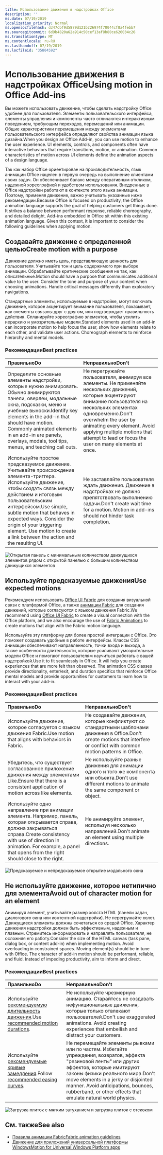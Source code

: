 ```yaml
---
title: Использование движения в надстройках Office
description: ''
ms.date: 07/19/2019
localization_priority: Normal
ms.openlocfilehash: d347cbf9d5879d121b226974f70044cf8a4febb7
ms.sourcegitcommit: 6d9b4820a62a914c50cef13af8b80ce626034c26
ms.translationtype: MT
ms.contentlocale: ru-RU
ms.lasthandoff: 07/19/2019
ms.locfileid: "35804592"
---
```

# <a name="using-motion-in-office-add-ins"></a><span data-ttu-id="a051f-102">Использование движения в надстройках Office</span><span class="sxs-lookup"><span data-stu-id="a051f-102">Using motion in Office Add-ins</span></span>

<span data-ttu-id="a051f-p101">Вы можете использовать движение, чтобы сделать надстройку Office удобнее для пользователя. Элементы пользовательского интерфейса, элементы управления и компоненты часто отличаются интерактивным поведением, требующим переходов, перемещений или анимации. Общие характеристики перемещения между элементами пользовательского интерфейса определяют свойства анимации языка дизайна.</span><span class="sxs-lookup"><span data-stu-id="a051f-p101">When you design an Office Add-in, you can use motion to enhance the user experience. UI elements, controls, and components often have interactive behaviors that require transitions, motion, or animation. Common characteristics of motion across UI elements define the animation aspects of a design language.</span></span>

<span data-ttu-id="a051f-p102">Так как набор Office ориентирован на производительность, язык анимации Office нацелен в первую очередь на выполнение клиентами своих задач. Он обеспечивает баланс между оперативным откликом, надежной хореографией и удобством использования. Внедренные в Office надстройки работают в контексте этого языка анимации. Поэтому, применяя движение, важно учитывать указанные ниже рекомендации.</span><span class="sxs-lookup"><span data-stu-id="a051f-p102">Because Office is focused on productivity, the Office animation language supports the goal of helping customers get things done. It strikes a balance between performant response, reliable choreography, and detailed delight. Add-ins embedded in Office sit within this existing animation language. Given this context, it is important to consider the following guidelines when applying motion.</span></span>


## <a name="create-motion-with-a-purpose"></a><span data-ttu-id="a051f-110">Создавайте движение с определенной целью</span><span class="sxs-lookup"><span data-stu-id="a051f-110">Create motion with a purpose</span></span>

<span data-ttu-id="a051f-p103">Движение должно иметь цель, представляющую ценность для пользователя. Учитывайте тон и цель содержимого при выборе анимации. Обрабатывайте критические сообщения не так, как описательные.</span><span class="sxs-lookup"><span data-stu-id="a051f-p103">Motion should have a purpose that communicates additional value to the user. Consider the tone and purpose of your content when choosing animations. Handle critical messages differently than exploratory navigations.</span></span>

<span data-ttu-id="a051f-p104">Стандартные элементы, используемые в надстройке, могут включать движение, которое акцентирует внимание пользователя, показывает, как элементы связаны друг с другом, или подтверждает правильность действия. Спланируйте хореографию элементов, чтобы усилить иерархию и умозрительные модели.</span><span class="sxs-lookup"><span data-stu-id="a051f-p104">Standard elements used in an add-in can incorporate motion to help focus the user, show how elements relate to each other, and validate user actions. Choreograph elements to reinforce hierarchy and mental models.</span></span>

### <a name="best-practices"></a><span data-ttu-id="a051f-116">Рекомендации</span><span class="sxs-lookup"><span data-stu-id="a051f-116">Best practices</span></span>

|<span data-ttu-id="a051f-117">Правильно</span><span class="sxs-lookup"><span data-stu-id="a051f-117">Do</span></span>|<span data-ttu-id="a051f-118">Неправильно</span><span class="sxs-lookup"><span data-stu-id="a051f-118">Don't</span></span>|
|:-----|:-----|
|<span data-ttu-id="a051f-p105">Определите основные элементы надстройки, которые нужно анимировать. Обычно анимируются панели, оверлеи, модальные окна, подсказки, меню и учебные выноски.</span><span class="sxs-lookup"><span data-stu-id="a051f-p105">Identify key elements in the add-in that should have motion. Commonly animated elements in an add-in are panels, overlays, modals, tool tips, menus, and teaching call outs.</span></span>| <span data-ttu-id="a051f-p106">Не перегружайте пользователя, анимируя все элементы. Не применяйте нескольких движений, которые акцентируют внимание пользователя на нескольких элементах одновременно.</span><span class="sxs-lookup"><span data-stu-id="a051f-p106">Don't overwhelm the user by animating every element. Avoid applying multiple motions that attempt to lead or focus the user on many elements at once.</span></span> |
|<span data-ttu-id="a051f-p107">Используйте простое предсказуемое движение. Учитывайте происхождение элемента-триггера. Используйте движение, чтобы создать связь между действием и итоговым пользовательским интерфейсом.</span><span class="sxs-lookup"><span data-stu-id="a051f-p107">Use simple, subtle motion that behaves in expected ways. Consider the origin of your triggering element. Use motion to create a link between the action and the resulting UI.</span></span> | <span data-ttu-id="a051f-p108">Не заставляйте пользователя ждать движения. Движение в надстройках не должно препятствовать выполнению задачи.</span><span class="sxs-lookup"><span data-stu-id="a051f-p108">Don't create wait time for a motion. Motion in add-ins should not hinder task completion.</span></span>|

![Открытая панель с минимальным количеством движущихся элементов рядом с открытой панелью с большим количеством движущихся элементов](../images/add-in-motion-purpose.gif)

## <a name="use-expected-motions"></a><span data-ttu-id="a051f-129">Используйте предсказуемые движения</span><span class="sxs-lookup"><span data-stu-id="a051f-129">Use expected motions</span></span>

<span data-ttu-id="a051f-130">Рекомендуем использовать [Office UI Fabric](https://developer.microsoft.com/fabric) для создания визуальной связи с платформой Office, а также [анимации Fabric](https://developer.microsoft.com/fabric#/styles/web/motion) для создания движений, которые согласуются с языком движения Fabric.</span><span class="sxs-lookup"><span data-stu-id="a051f-130">We recommend using [Office UI Fabric](https://developer.microsoft.com/fabric) to create a visual connection with the Office platform, and we also encourage the use of [Fabric Animations](https://developer.microsoft.com/fabric#/styles/web/motion) to create motions that align with the Fabric motion language.</span></span>

<span data-ttu-id="a051f-p109">Используйте эту платформу для более простой интеграции с Office. Это поможет создавать удобные в работе интерфейсы. Классы CSS анимации обеспечивают направленность, точки входа и выхода, а также особенности длительности, которые усиливают умозрительные модели Office и помогают пользователям научиться работать с вашей надстройкой.</span><span class="sxs-lookup"><span data-stu-id="a051f-p109">Use it to fit seamlessly in Office. It will help you create experiences that are more felt than observed. The animation CSS classes provide directionality, enter/exit, and duration specifics that reinforce Office mental models and provide opportunities for customers to learn how to interact with your add-in.</span></span>

### <a name="best-practices"></a><span data-ttu-id="a051f-134">Рекомендации</span><span class="sxs-lookup"><span data-stu-id="a051f-134">Best practices</span></span>

|<span data-ttu-id="a051f-135">Правильно</span><span class="sxs-lookup"><span data-stu-id="a051f-135">Do</span></span>|<span data-ttu-id="a051f-136">Неправильно</span><span class="sxs-lookup"><span data-stu-id="a051f-136">Don't</span></span>|
|:-----|:-----|
|<span data-ttu-id="a051f-137">Используйте движение, которое согласуется с языком движения Fabric.</span><span class="sxs-lookup"><span data-stu-id="a051f-137">Use motion that aligns with behaviors in Fabric.</span></span>| <span data-ttu-id="a051f-138">Не создавайте движения, которые конфликтуют со стандартными шаблонами движения в Office.</span><span class="sxs-lookup"><span data-stu-id="a051f-138">Don't create motions that interfere or conflict with common motion patterns in Office.</span></span>
|<span data-ttu-id="a051f-139">Убедитесь, что существует согласованное приложение движения между элементами Like.</span><span class="sxs-lookup"><span data-stu-id="a051f-139">Ensure that there is a consistent application of motion across like elements.</span></span>| <span data-ttu-id="a051f-140">Не используйте разные движения для анимации одного и того же компонента или объекта.</span><span class="sxs-lookup"><span data-stu-id="a051f-140">Don't use different motions to animate the same component or object.</span></span>|
|<span data-ttu-id="a051f-p110">Используйте одно направление при анимации элемента. Например, панель, которая открывается справа, должна закрываться справа.</span><span class="sxs-lookup"><span data-stu-id="a051f-p110">Create consistency with use of direction in animation. For example, a panel that opens from the right should close to the right.</span></span>|<span data-ttu-id="a051f-143">Не анимируйте элемент, используя несколько направлений.</span><span class="sxs-lookup"><span data-stu-id="a051f-143">Don't animate an element using multiple directions.</span></span>

![Предсказуемое и непредсказуемое открытие модального окна](../images/add-in-motion-expected.gif)

## <a name="avoid-out-of-character-motion-for-an-element"></a><span data-ttu-id="a051f-145">Не используйте движение, которое нетипично для элемента</span><span class="sxs-lookup"><span data-stu-id="a051f-145">Avoid out of character motion for an element</span></span>

<span data-ttu-id="a051f-p111">Анимируя элемент, учитывайте размер холста HTML (панели задач, диалогового окна или контентной надстройки). Не перегружайте холст. Движущиеся элементы должны сочетаться со средой Office. Характер движения надстройки должен быть эффективным, надежным и плавным. Стремитесь информировать и направлять пользователя, не осложняя его работу.</span><span class="sxs-lookup"><span data-stu-id="a051f-p111">Consider the size of the HTML canvas (task pane, dialog box, or content add-in) when implementing motion. Avoid overloading in constrained spaces. Moving element(s) should be in tune with Office. The character of add-in motion should be performant, reliable, and fluid. Instead of impeding productivity, aim to inform and direct.</span></span>

### <a name="best-practices"></a><span data-ttu-id="a051f-151">Рекомендации</span><span class="sxs-lookup"><span data-stu-id="a051f-151">Best practices</span></span>

|<span data-ttu-id="a051f-152">Правильно</span><span class="sxs-lookup"><span data-stu-id="a051f-152">Do</span></span>|<span data-ttu-id="a051f-153">Неправильно</span><span class="sxs-lookup"><span data-stu-id="a051f-153">Don't</span></span>|
|:-----|:-----|
| <span data-ttu-id="a051f-154">Используйте [рекомендуемую длительность движения](https://developer.microsoft.com/fabric#/styles/web/motion).</span><span class="sxs-lookup"><span data-stu-id="a051f-154">Use [recommended motion durations](https://developer.microsoft.com/fabric#/styles/web/motion).</span></span> | <span data-ttu-id="a051f-p112">Не используйте чрезмерную анимацию. Старайтесь не создавать нефункциональные движения, которые только отвлекают пользователей.</span><span class="sxs-lookup"><span data-stu-id="a051f-p112">Don't use exaggerated animations. Avoid creating experiences that embellish and distract your customers.</span></span>
| <span data-ttu-id="a051f-157">Используйте [рекомендуемые кривые замедления](/windows/uwp/design/motion/timing-and-easing#easing-in-fluent-motion).</span><span class="sxs-lookup"><span data-stu-id="a051f-157">Follow [recommended easing curves](/windows/uwp/design/motion/timing-and-easing#easing-in-fluent-motion).</span></span>  |<span data-ttu-id="a051f-p113">Не перемещайте элементы рывками или по частям. Избегайте упреждения, возвратов, эффекта "резиновой ленты" или других эффектов, которые имитируют законы физики реального мира.</span><span class="sxs-lookup"><span data-stu-id="a051f-p113">Don't move elements in a jerky or disjointed manner. Avoid anticipations, bounces, rubberband, or other effects that emulate natural world physics.</span></span>|

![Загрузка плиток с мягким затуханием и загрузка плиток с отскоком](../images/add-in-motion-character.gif)

## <a name="see-also"></a><span data-ttu-id="a051f-161">См. также</span><span class="sxs-lookup"><span data-stu-id="a051f-161">See also</span></span>

* [<span data-ttu-id="a051f-162">Правила анимации Fabric</span><span class="sxs-lookup"><span data-stu-id="a051f-162">Fabric animation guidelines</span></span>](https://developer.microsoft.com/fabric#/styles/web/motion)
* [<span data-ttu-id="a051f-163">Движение для приложений универсальной платформы Windows</span><span class="sxs-lookup"><span data-stu-id="a051f-163">Motion for Universal Windows Platform apps</span></span>](/windows/uwp/design/motion)
